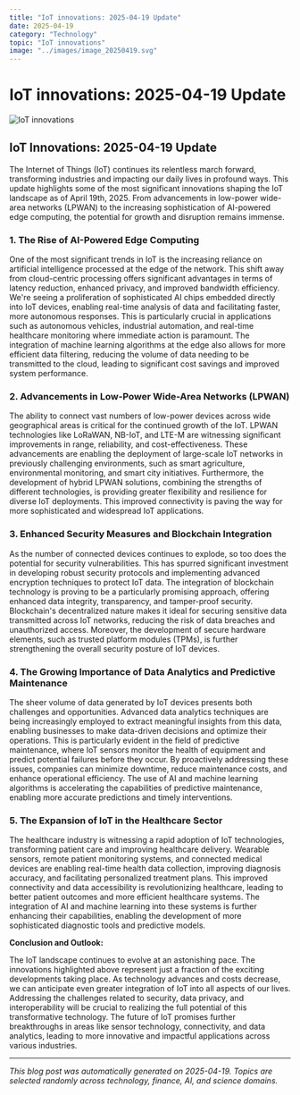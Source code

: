 ```yaml
---
title: "IoT innovations: 2025-04-19 Update"
date: 2025-04-19
category: "Technology"
topic: "IoT innovations"
image: "../images/image_20250419.svg"
---
```


# IoT innovations: 2025-04-19 Update

![IoT innovations](../images/image_20250419.svg)

## IoT Innovations: 2025-04-19 Update

The Internet of Things (IoT) continues its relentless march forward, transforming industries and impacting our daily lives in profound ways. This update highlights some of the most significant innovations shaping the IoT landscape as of April 19th, 2025.  From advancements in low-power wide-area networks (LPWAN) to the increasing sophistication of AI-powered edge computing, the potential for growth and disruption remains immense.


### 1.  The Rise of AI-Powered Edge Computing

One of the most significant trends in IoT is the increasing reliance on artificial intelligence processed at the edge of the network.  This shift away from cloud-centric processing offers significant advantages in terms of latency reduction, enhanced privacy, and improved bandwidth efficiency. We're seeing a proliferation of sophisticated AI chips embedded directly into IoT devices, enabling real-time analysis of data and facilitating faster, more autonomous responses. This is particularly crucial in applications such as autonomous vehicles, industrial automation, and real-time healthcare monitoring where immediate action is paramount.  The integration of machine learning algorithms at the edge also allows for more efficient data filtering, reducing the volume of data needing to be transmitted to the cloud, leading to significant cost savings and improved system performance.


### 2.  Advancements in Low-Power Wide-Area Networks (LPWAN)

The ability to connect vast numbers of low-power devices across wide geographical areas is critical for the continued growth of the IoT.  LPWAN technologies like LoRaWAN, NB-IoT, and LTE-M are witnessing significant improvements in range, reliability, and cost-effectiveness.  These advancements are enabling the deployment of large-scale IoT networks in previously challenging environments, such as smart agriculture, environmental monitoring, and smart city initiatives.  Furthermore, the development of hybrid LPWAN solutions, combining the strengths of different technologies, is providing greater flexibility and resilience for diverse IoT deployments.  This improved connectivity is paving the way for more sophisticated and widespread IoT applications.


### 3.  Enhanced Security Measures and Blockchain Integration

As the number of connected devices continues to explode, so too does the potential for security vulnerabilities.  This has spurred significant investment in developing robust security protocols and implementing advanced encryption techniques to protect IoT data.  The integration of blockchain technology is proving to be a particularly promising approach, offering enhanced data integrity, transparency, and tamper-proof security.  Blockchain's decentralized nature makes it ideal for securing sensitive data transmitted across IoT networks, reducing the risk of data breaches and unauthorized access.  Moreover, the development of secure hardware elements, such as trusted platform modules (TPMs), is further strengthening the overall security posture of IoT devices.


### 4.  The Growing Importance of Data Analytics and Predictive Maintenance

The sheer volume of data generated by IoT devices presents both challenges and opportunities.  Advanced data analytics techniques are being increasingly employed to extract meaningful insights from this data, enabling businesses to make data-driven decisions and optimize their operations.  This is particularly evident in the field of predictive maintenance, where IoT sensors monitor the health of equipment and predict potential failures before they occur.  By proactively addressing these issues, companies can minimize downtime, reduce maintenance costs, and enhance operational efficiency.  The use of AI and machine learning algorithms is accelerating the capabilities of predictive maintenance, enabling more accurate predictions and timely interventions.


### 5.  The Expansion of IoT in the Healthcare Sector

The healthcare industry is witnessing a rapid adoption of IoT technologies, transforming patient care and improving healthcare delivery.  Wearable sensors, remote patient monitoring systems, and connected medical devices are enabling real-time health data collection, improving diagnosis accuracy, and facilitating personalized treatment plans.  This improved connectivity and data accessibility is revolutionizing healthcare, leading to better patient outcomes and more efficient healthcare systems.  The integration of AI and machine learning into these systems is further enhancing their capabilities, enabling the development of more sophisticated diagnostic tools and predictive models.


**Conclusion and Outlook:**

The IoT landscape continues to evolve at an astonishing pace.  The innovations highlighted above represent just a fraction of the exciting developments taking place.  As technology advances and costs decrease, we can anticipate even greater integration of IoT into all aspects of our lives.  Addressing the challenges related to security, data privacy, and interoperability will be crucial to realizing the full potential of this transformative technology.  The future of IoT promises further breakthroughs in areas like sensor technology, connectivity, and data analytics, leading to more innovative and impactful applications across various industries.


---
*This blog post was automatically generated on 2025-04-19. Topics are selected randomly across technology, finance, AI, and science domains.*

